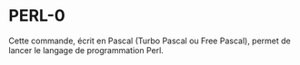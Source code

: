 # PERL-0
Cette commande, écrit en Pascal (Turbo Pascal ou Free Pascal), permet de lancer le langage de programmation Perl.
